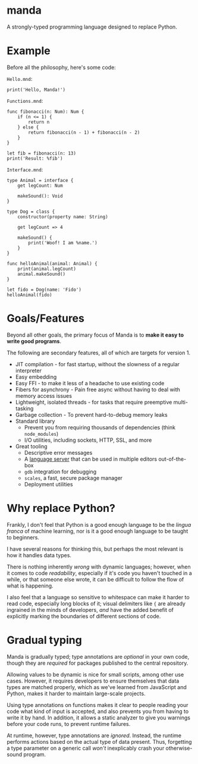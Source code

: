 # manda
A strongly-typed programming language designed to replace Python.

# Example
Before all the philosophy, here's some code:

`Hello.mnd`:

```manda
print('Hello, Manda!')
```

`Functions.mnd`:

```manda
func fibonacci(n: Num): Num {
    if (n <= 1) {
        return n
    } else {
        return fibonacci(n - 1) + fibonacci(n - 2)
    }
}

let fib = fibonacci(n: 13)
print('Result: %fib')
```

`Interface.mnd`:

```manda
type Animal = interface {
    get legCount: Num
    
    makeSound(): Void
}

type Dog = class {
    constructor(property name: String)

    get legCount => 4

    makeSound() {
        print('Woof! I am %name.')
    }
}

func helloAnimal(animal: Animal) {
    print(animal.legCount)
    animal.makeSound()
}

let fido = Dog(name: 'Fido')
helloAnimal(fido)
```

# Goals/Features
Beyond all other goals, the primary focus of Manda is to
**make it easy to write good programs**.

The following are secondary features, all of which are targets for version 1.

* JIT compilation - for fast startup, without the slowness of a regular interpreter
* Easy embedding
* Easy FFI - to make it less of a headache to use existing code
* Fibers for asynchrony - Pain free async without having to deal with memory access issues
* Lightweight, isolated threads - for tasks that require preemptive multi-tasking
* Garbage collection - To prevent hard-to-debug memory leaks
* Standard library
    * Prevent you from requiring thousands of dependencies (think `node_modules`)
    * I/O utilities, including sockets, HTTP, SSL, and more
* Great tooling
    * Descriptive error messages
    * A [language server](https://microsoft.github.io/language-server-protocol/) that can be used in multiple editors out-of-the-box
    * `gdb` integration for debugging
    * `scales`, a fast, secure package manager
    * Deployment utilities

# Why replace Python?
Frankly, I don't feel that Python is a good enough language to be the
*lingua franca* of machine learning, nor is it a good enough language to be
taught to beginners.

I have several reasons for thinking this, but perhaps the most relevant is how
it handles data types.

There is nothing inherently *wrong* with dynamic languages; however, when it
comes to code *readability*, especially if it's code you haven't touched in a
while, or that someone else wrote, it can be difficult to follow the flow of
what is happening.

I also feel that a language so sensitive to whitespace can make it harder to read
code, especially long blocks of it; visual delimiters like `{` are already
ingrained in the minds of developers, *and* have the added benefit of
explicitly marking the boundaries of different sections of code.

# Gradual typing
Manda is gradually typed; type annotations are *optional* in your own code,
though they are *required* for packages published to the central repository.

Allowing values to be dynamic is nice for small scripts, among other use cases.
However, it requires developers to ensure themselves that data types are matched
properly, which as we've learned from JavaScript and Python, makes it harder
to maintain large-scale projects.

Using type annotations on functions makes it clear to people reading your code
what kind of input is accepted, and also prevents you from having to write it
by hand. In addition, it allows a static analyzer to give you warnings before
your code runs, to prevent runtime failures.

At runtime, however, type annotations are *ignored*. Instead, the runtime
performs actions based on the actual type of data present. Thus, forgetting
a type parameter on a generic call *won't* inexplicably crash your
otherwise-sound program.